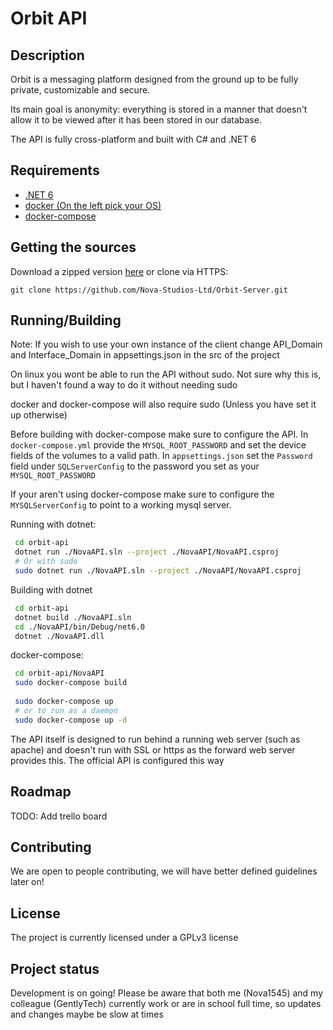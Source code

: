 # Orbit API

## Description
Orbit is a messaging platform designed from the ground up to be fully private, customizable and secure.

Its main goal is anonymity: everything is stored in a manner that doesn't allow it to be viewed after it has been stored in our database.


The API is fully cross-platform and built with C# and .NET 6

## Requirements
- [.NET 6](https://dotnet.microsoft.com/en-us/download/dotnet/6.0)
- [docker (On the left pick your OS)](https://docs.docker.com/desktop/install/mac-install)
- [docker-compose](https://docs.docker.com/compose/install/)

## Getting the sources
Download a zipped version [here](https://github.com/Nova-Studios-Ltd/Orbit-Server/archive/refs/heads/master.zip) or clone via HTTPS:
```
git clone https://github.com/Nova-Studios-Ltd/Orbit-Server.git
```

## Running/Building
Note: If you wish to use your own instance of the client change API_Domain and Interface_Domain in appsettings.json in the src of the project

On linux you wont be able to run the API without sudo. Not sure why this is, but I haven't found a way to do it without needing sudo

docker and docker-compose will also require sudo (Unless you have set it up otherwise)

Before building with docker-compose make sure to configure the API. In `docker-compose.yml` provide the `MYSQL_ROOT_PASSWORD` and set the device fields of the volumes to a valid path.
In `appsettings.json` set the `Password` field under `SQLServerConfig` to the password you set as your `MYSQL_ROOT_PASSWORD`

If your aren't using docker-compose make sure to configure the `MYSQLServerConfig` to point to a working mysql server.

Running with dotnet:
```bash
 cd orbit-api
 dotnet run ./NovaAPI.sln --project ./NovaAPI/NovaAPI.csproj
 # Or with sudo
 sudo dotnet run ./NovaAPI.sln --project ./NovaAPI/NovaAPI.csproj
```

Building with dotnet
```bash
 cd orbit-api
 dotnet build ./NovaAPI.sln
 cd ./NovaAPI/bin/Debug/net6.0
 dotnet ./NovaAPI.dll
````

docker-compose:
```bash
 cd orbit-api/NovaAPI
 sudo docker-compose build
 
 sudo docker-compose up
 # or to run as a daemon
 sudo docker-compose up -d
```
The API itself is designed to run behind a running web server (such as apache) and doesn't run with SSL or https as the forward web server provides this. The official API is configured this way

## Roadmap
TODO: Add trello board

## Contributing
We are open to people contributing, we will have better defined guidelines later on!

## License
The project is currently licensed under a GPLv3 license

## Project status
Development is on going! Please be aware that both me (Nova1545) and my colleague (GentlyTech) currently work or are in school full time, so updates and changes maybe be slow at times
